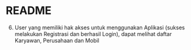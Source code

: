 # README #
6. User yang memiliki hak akses untuk menggunakan Aplikasi (sukses melakukan Registrasi dan berhasil Login), dapat melihat daftar Karyawan, Perusahaan dan Mobil